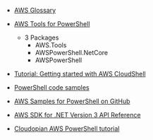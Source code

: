 * [AWS Glossary](https://docs.aws.amazon.com/general/latest/gr/glos-chap.html)

* [AWS Tools for PowerShell](https://docs.aws.amazon.com/powershell/latest/userguide/pstools-welcome.html)
  * 3 Packages
    * AWS.Tools
    * AWSPowerShell.NetCore
    * AWSPowerShell
* [Tutorial: Getting started with AWS CloudShell](https://docs.aws.amazon.com/cloudshell/latest/userguide/getting-started.html)
* [PowerShell code samples](https://aws.amazon.com/developer/language/net/code-samples/powershell-code-samples/)
* [AWS Samples for PowerShell on GitHub](https://github.com/aws-samples?q=&type=&language=powershell&sort=)
* [AWS SDK for .NET Version 3 API Reference](https://docs.aws.amazon.com/sdkfornet/v3/apidocs/)
* [Cloudopian AWS PowerShell tutorial](https://cloudopian.com/blog/aws-powershell-tutorial/)